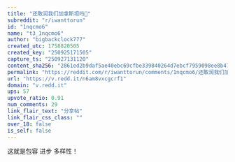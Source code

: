 ```yaml
---
title: "还敢润我们加拿斯坦吗🤭"
subreddit: "r/iwanttorun"
id: "1nqcmo6"
name: "t3_1nqcmo6"
author: "bigbackclock777"
created_utc: 1758820505
created_key: "250925171505"
capture_ts: "250927131120"
content_sha256: "2861ed2b9daf5ae40ebc69cfbe339840264d7ebcf7959098ee8b475a078574bf"
permalink: "https://reddit.com/r/iwanttorun/comments/1nqcmo6/还敢润我们加拿斯坦吗/"
url: "https://v.redd.it/n6am8vxcgcrf1"
domain: "v.redd.it"
ups: 57
upvote_ratio: 0.91
num_comments: 29
link_flair_text: "分享帖"
link_flair_css_class: ""
over_18: false
is_self: false
---
```


<div class="md">

这就是包容 进步 多样性！

</div>
